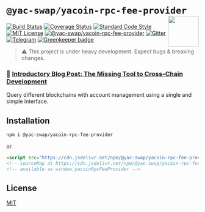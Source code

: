 # `@yac-swap/yacoin-rpc-fee-provider` <img align="right" src="https://raw.githubusercontent.com/liquality/chainabstractionlayer/master/liquality-logo.png" height="80px" />

[![Build Status](https://travis-ci.com/liquality/chainabstractionlayer.svg?branch=master)](https://travis-ci.com/liquality/chainabstractionlayer)
[![Coverage Status](https://coveralls.io/repos/github/liquality/chainabstractionlayer/badge.svg?branch=master)](https://coveralls.io/github/liquality/chainabstractionlayer?branch=master)
[![Standard Code Style](https://img.shields.io/badge/codestyle-standard-brightgreen.svg)](https://github.com/standard/standard)
[![MIT License](https://img.shields.io/badge/license-MIT-brightgreen.svg)](../../LICENSE.md)
[![@yac-swap/yacoin-rpc-fee-provider](https://img.shields.io/npm/dt/@yac-swap/yacoin-rpc-fee-provider.svg)](https://npmjs.com/package/@yac-swap/yacoin-rpc-fee-provider)
[![Gitter](https://img.shields.io/gitter/room/liquality/Lobby.svg)](https://gitter.im/liquality/Lobby?source=orgpage)
[![Telegram](https://img.shields.io/badge/chat-on%20telegram-blue.svg)](https://t.me/Liquality) [![Greenkeeper badge](https://badges.greenkeeper.io/liquality/chainabstractionlayer.svg)](https://greenkeeper.io/)

> :warning: This project is under heavy development. Expect bugs & breaking changes.

### :pencil: [Introductory Blog Post: The Missing Tool to Cross-Chain Development](https://medium.com/liquality/the-missing-tool-to-cross-chain-development-2ebfe898efa1)

Query different blockchains with account management using a single and simple interface.

## Installation

```bash
npm i @yac-swap/yacoin-rpc-fee-provider
```

or

```html
<script src="https://cdn.jsdelivr.net/npm/@yac-swap/yacoin-rpc-fee-provider@0.2.3/dist/yacoin-rpc-fee-provider.min.js"></script>
<!-- sourceMap at https://cdn.jsdelivr.net/npm/@yac-swap/yacoin-rpc-fee-provider@0.2.3/dist/yacoin-rpc-fee-provider.min.js.map -->
<!-- available as window.yacoinRpcFeeProvider -->
```

## License

[MIT](../../LICENSE.md)
